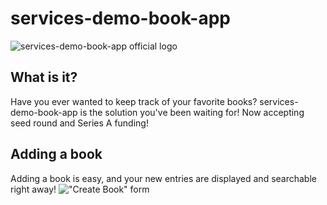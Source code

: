 # services-demo-book-app
![services-demo-book-app official logo](MyAwesomeBookAppLogo.png)

## What is it?

Have you ever wanted to keep track of your favorite books? services-demo-book-app is the solution you've been waiting for! Now accepting seed round and Series A funding!

## Adding a book

Adding a book is easy, and your new entries are displayed and searchable right away!
!["Create Book" form](https://cloud.githubusercontent.com/assets/4215/22151066/f3502322-dee1-11e6-9442-843bb4822b2c.png)

